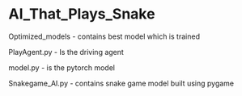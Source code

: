 # AI_That_Plays_Snake

Optimized_models - contains best model which is trained

PlayAgent.py - Is the driving agent

model.py - is the pytorch model

Snakegame_AI.py - contains snake game model built using pygame


